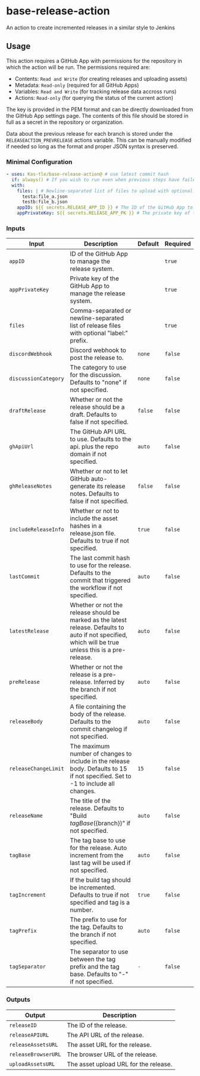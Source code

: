 # base-release-action
An action to create incremented releases in a similar style to Jenkins

## Usage

This action requires a GitHub App with permissions for the repository in which the action will be run. The permissions required are:
- Contents: `Read and Write` (for creating releases and uploading assets)
- Metadata: `Read-only` (required for all GitHub Apps)
- Variables: `Read and Write` (for tracking release data accross runs)
- Actions: `Read-only` (for querying the status of the current action)

The key is provided in the PEM format and can be directly downloaded from the GitHub App settings page. The contents of this file should be stored in full as a secret in the repository or organization.

Data about the previous release for each branch is stored under the `RELEASEACTION_PREVRELEASE` actions variable. This can be manually modified if needed so long as the format and proper JSON syntax is preserved.

### Minimal Configuration

```yaml
- uses: Kas-tle/base-release-action@ # use latest commit hash
  if: always() # If you wish to run even when previous steps have failed
  with:
    files: | # Newline-separated list of files to upload with optional "label:" prefix
      testa:file_a.json
      testb:file_b.json
    appID: ${{ secrets.RELEASE_APP_ID }} # The ID of the GitHub App to manage the release system
    appPrivateKey: ${{ secrets.RELEASE_APP_PK }} # The private key of the GitHub App in PEM format
```

### Inputs

| Input                | Description                                                                                                                                            | Default | Required |
| -------------------- | ------------------------------------------------------------------------------------------------------------------------------------------------------ | ------- | -------- |
| `appID`              | ID of the GitHub App to manage the release system.                                                                                                     |         | `true`   |
| `appPrivateKey`      | Private key of the GitHub App to manage the release system.                                                                                            |         | `true`   |
| `files`              | Comma-separated or newline-separated list of release files with optional "label:" prefix.                                                              |         | `true`   |
| `discordWebhook`     | Discord webhook to post the release to.                                                                                                                | `none`  | `false`  |
| `discussionCategory` | The category to use for the discussion. Defaults to "none" if not specified.                                                                           | `none`  | `false`  |
| `draftRelease`       | Whether or not the release should be a draft. Defaults to false if not specified.                                                                      | `false` | `false`  |
| `ghApiUrl`           | The GitHub API URL to use. Defaults to the api. plus the repo domain if not specified.                                                                 | `auto`  | `false`  |
| `ghReleaseNotes`     | Whether or not to let GitHub auto-generate its release notes. Defaults to false if not specified.                                                      | `false` | `false`  |
| `includeReleaseInfo` | Whether or not to include the asset hashes in a release.json file. Defaults to true if not specified.                                                  | `true`  | `false`  |
| `lastCommit`         | The last commit hash to use for the release. Defaults to the commit that triggered the workflow if not specified.                                      | `auto`  | `false`  |
| `latestRelease`      | Whether or not the release should be marked as the latest release. Defaults to auto if not specified, which will be true unless this is a pre-release. | `auto`  | `false`  |
| `preRelease`         | Whether or not the release is a pre-release. Inferred by the branch if not specified.                                                                  | `auto`  | `false`  |
| `releaseBody`        | A file containing the body of the release. Defaults to the commit changelog if not specified.                                                          | `auto`  | `false`  |
| `releaseChangeLimit` | The maximum number of changes to include in the release body. Defaults to 15 if not specified. Set to -1 to include all changes.                       | `15`    | `false`  |
| `releaseName`        | The title of the release. Defaults to "Build ${tagBase} (${branch})" if not specified.                                                                 | `auto`  | `false`  |
| `tagBase`            | The tag base to use for the release. Auto increment from the last tag will be used if not specified.                                                   | `auto`  | `false`  |
| `tagIncrement`       | If the build tag should be incremented. Defaults to true if not specified and tag is a number.                                                         | `true`  | `false`  |
| `tagPrefix`          | The prefix to use for the tag. Defaults to the branch if not specified.                                                                                | `auto`  | `false`  |
| `tagSeparator`       | The separator to use between the tag prefix and the tag base. Defaults to "-" if not specified.                                                        | `-`     | `false`  |

### Outputs

| Output              | Description                           |
| ------------------- | ------------------------------------- |
| `releaseID`         | The ID of the release.                |
| `releaseAPIURL`     | The API URL of the release.           |
| `releaseAssetsURL`  | The asset URL for the release.        |
| `releaseBrowserURL` | The browser URL of the release.       |
| `uploadAssetsURL`   | The asset upload URL for the release. |